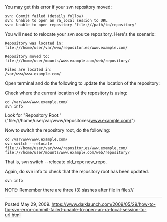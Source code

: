 You may get this error if your svn repository moved:
```
svn: Commit failed (details follow):
svn: Unable to open an ra_local session to URL
svn: Unable to open repository 'file:///path/to/repository'
```

You will need to relocate your svn source repository.
Here's the scenario:
```
Repository was located in:
file:///home/user/var/www/repositories/www.example.com/

Repository moved to:
file:///home/user/mounts/www.example.com/web/repository/

Files are located in:
/var/www/www.example.com/
```

Open terminal and do the following to update the location of the repository:

Check where the current location of the repository is using:
```
cd /var/www/www.example.com/
svn info
```

Look for "Repository Root:" ("file:///home/user/var/www/repositories/www.example.com/")

Now to switch the repository root, do the following:
```
cd /var/www/www.example.com/
svn switch --relocate file:///home/user/var/www/repositories/www.example.com/ file:///home/user/mounts/www.example.com/web/repository/
```
That is, svn switch --relocate old_repo new_repo.

Again, do svn info to check that the repository root has been updated.
```
svn info
```

NOTE: Remember there are three (3) slashes after file in file:///

---


Posted May 29, 2009.
https://www.darklaunch.com/2009/05/29/how-to-fix-svn-error-commit-failed-unable-to-open-an-ra-local-session-to-url.html